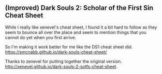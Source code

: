 ## (Improved) Dark Souls 2: Scholar of the First Sin Cheat Sheet

While I really like xenevel's cheat sheet, I found it a bit hard to follow as they seem to bounce all over the place and seem to mention things that you cannot do yet when you first arrive.

So I'm making it work better for me like the DS1 cheat sheet did. https://smcnabb.github.io/dark-souls-cheat-sheet/

Thanks to zenevel for putting together the original version. http://xenevel.github.io/dark-souls-2-sotfs-cheat-sheet.
